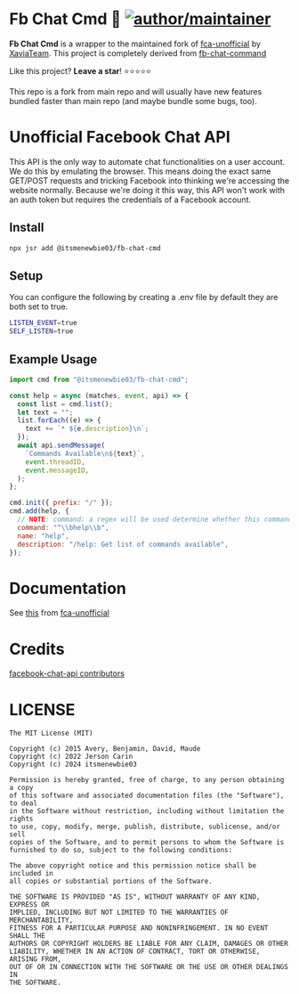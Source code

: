 # Fb Chat Cmd 💬 [![author/maintainer](https://img.shields.io/badge/by-itsmenewbie03-016eea.svg?logo=github&labelColor=181717&longCache=true&style=flat-square)](https://itsmenewbie03.is-a.dev)

**Fb Chat Cmd** is a wrapper to the maintained fork of [fca-unofficial](https://github.com/XaviaTeam/fca-unofficial) by [XaviaTeam](https://github.com/XaviaTeam). This project is completely derived from [fb-chat-command](https://github.com/jersoncarin/fb-chat-command)

Like this project? **Leave a star**! ⭐⭐⭐⭐⭐

This repo is a fork from main repo and will usually have new features bundled faster than main repo (and maybe bundle some bugs, too).

# Unofficial Facebook Chat API

This API is the only way to automate chat functionalities on a user account. We do this by emulating the browser. This means doing the exact same GET/POST requests and tricking Facebook into thinking we're accessing the website normally. Because we're doing it this way, this API won't work with an auth token but requires the credentials of a Facebook account.

## Install

```bash
npx jsr add @itsmenewbie03/fb-chat-cmd
```

## Setup

You can configure the following by creating a .env file by default they are both set to true.

```bash
LISTEN_EVENT=true
SELF_LISTEN=true
```

## Example Usage

```javascript
import cmd from "@itsmenewbie03/fb-chat-cmd";

const help = async (matches, event, api) => {
  const list = cmd.list();
  let text = "";
  list.forEach((e) => {
    text += `* ${e.description}\n`;
  });
  await api.sendMessage(
    `Commands Available\n${text}`,
    event.threadID,
    event.messageID,
  );
};

cmd.init({ prefix: "/" });
cmd.add(help, {
  // NOTE: command: a regex will be used determine whether this commands gets executed or not
  command: "^\\bhelp\\b",
  name: "help",
  description: "/help: Get list of commands available",
});
```

# Documentation

See [this](https://github.com/XaviaTeam/fca-unofficial/blob/master/DOCS.md) from [fca-unofficial](https://github.com/XaviaTeam/fca-unofficial)

# Credits

[facebook-chat-api contributors](https://github.com/XaviaTeam/fca-unofficial/graphs/contributors)

# LICENSE

```
The MIT License (MIT)

Copyright (c) 2015 Avery, Benjamin, David, Maude
Copyright (c) 2022 Jerson Carin
Copyright (c) 2024 itsmenewbie03

Permission is hereby granted, free of charge, to any person obtaining a copy
of this software and associated documentation files (the "Software"), to deal
in the Software without restriction, including without limitation the rights
to use, copy, modify, merge, publish, distribute, sublicense, and/or sell
copies of the Software, and to permit persons to whom the Software is
furnished to do so, subject to the following conditions:

The above copyright notice and this permission notice shall be included in
all copies or substantial portions of the Software.

THE SOFTWARE IS PROVIDED "AS IS", WITHOUT WARRANTY OF ANY KIND, EXPRESS OR
IMPLIED, INCLUDING BUT NOT LIMITED TO THE WARRANTIES OF MERCHANTABILITY,
FITNESS FOR A PARTICULAR PURPOSE AND NONINFRINGEMENT. IN NO EVENT SHALL THE
AUTHORS OR COPYRIGHT HOLDERS BE LIABLE FOR ANY CLAIM, DAMAGES OR OTHER
LIABILITY, WHETHER IN AN ACTION OF CONTRACT, TORT OR OTHERWISE, ARISING FROM,
OUT OF OR IN CONNECTION WITH THE SOFTWARE OR THE USE OR OTHER DEALINGS IN
THE SOFTWARE.
```
